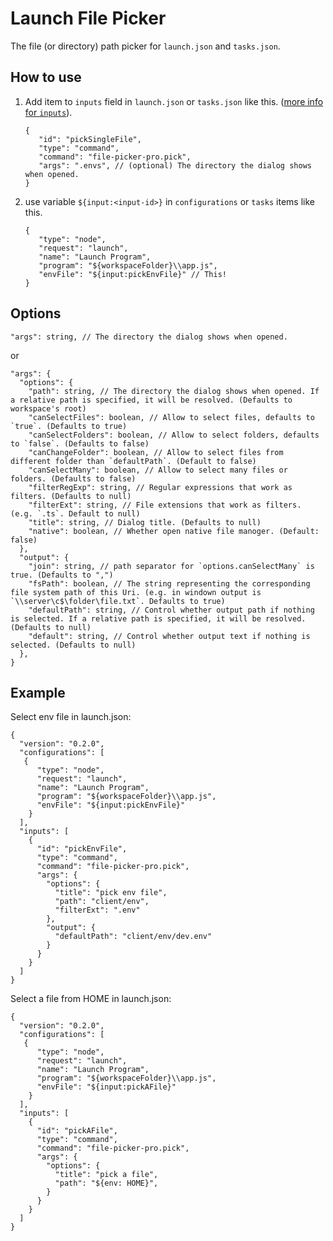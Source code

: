 # Launch File Picker

The file (or directory) path picker for `launch.json` and `tasks.json`.

## How to use

1. Add item to `inputs` field in `launch.json` or `tasks.json` like this. ([more info for `inputs`](https://code.visualstudio.com/docs/editor/variables-reference#_input-variables)).
   ```jsonc
   {
      "id": "pickSingleFile",
      "type": "command",
      "command": "file-picker-pro.pick",
      "args": ".envs", // (optional) The directory the dialog shows when opened.
   }
   ```
1. use variable `${input:<input-id>}` in `configurations` or `tasks` items like this.
   ```jsonc
   {
      "type": "node",
      "request": "launch",
      "name": "Launch Program",
      "program": "${workspaceFolder}\\app.js",
      "envFile": "${input:pickEnvFile}" // This!
   }
   ```

## Options

```jsonc
"args": string, // The directory the dialog shows when opened.
```
or
```jsonc
"args": {
  "options": {
    "path": string, // The directory the dialog shows when opened. If a relative path is specified, it will be resolved. (Defaults to workspace's root)
    "canSelectFiles": boolean, // Allow to select files, defaults to `true`. (Defaults to true)
    "canSelectFolders": boolean, // Allow to select folders, defaults to `false`. (Defaults to false)
    "canChangeFolder": boolean, // Allow to select files from different folder than `defaultPath`. (Default to false)
    "canSelectMany": boolean, // Allow to select many files or folders. (Defaults to false)
    "filterRegExp": string, // Regular expressions that work as filters. (Defaults to null)
    "filterExt": string, // File extensions that work as filters. (e.g. `.ts`. Default to null)
    "title": string, // Dialog title. (Defaults to null)
    "native": boolean, // Whether open native file manoger. (Default: false)
  },
  "output": {
    "join": string, // path separator for `options.canSelectMany` is true. (Defaults to ",")
    "fsPath": boolean, // The string representing the corresponding file system path of this Uri. (e.g. in windown output is `\\server\c$\folder\file.txt`. Defaults to true)
    "defaultPath": string, // Control whether output path if nothing is selected. If a relative path is specified, it will be resolved. (Defaults to null)
    "default": string, // Control whether output text if nothing is selected. (Defaults to null)
  },
}
```

## Example

Select env file in launch.json:

```jsonc
{
  "version": "0.2.0",
  "configurations": [
   {
      "type": "node",
      "request": "launch",
      "name": "Launch Program",
      "program": "${workspaceFolder}\\app.js",
      "envFile": "${input:pickEnvFile}"
    }
  ],
  "inputs": [
    {
      "id": "pickEnvFile",
      "type": "command",
      "command": "file-picker-pro.pick",
      "args": {
        "options": {
          "title": "pick env file",
          "path": "client/env",
          "filterExt": ".env"
        },
        "output": {
          "defaultPath": "client/env/dev.env"
        }
      }
    }
  ]
}
```

Select a file from HOME in launch.json:

```jsonc
{
  "version": "0.2.0",
  "configurations": [
   {
      "type": "node",
      "request": "launch",
      "name": "Launch Program",
      "program": "${workspaceFolder}\\app.js",
      "envFile": "${input:pickAFile}"
    }
  ],
  "inputs": [
    {
      "id": "pickAFile",
      "type": "command",
      "command": "file-picker-pro.pick",
      "args": {
        "options": {
          "title": "pick a file",
          "path": "${env: HOME}",
        }
      }
    }
  ]
}
```